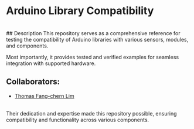 # Arduino Library Compatibility
<br>
## Description
This repository serves as a comprehensive reference for testing the compatibility of Arduino libraries with various sensors, modules, and components.

Most importantly, it provides tested and verified examples for seamless integration with supported hardware.

## Collaborators:
- [Thomas Fang-chern Lim](www.linkedin.com/in/limfangchern)
<br>
Their dedication and expertise made this repository possible, ensuring compatibility and functionality across various components.
